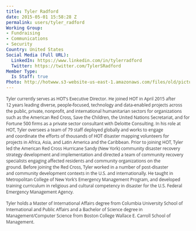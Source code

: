 ```yaml
---
title: Tyler Radford
date: 2015-05-01 15:58:28 Z
permalink: users/tyler_radford
Working Group:
- Fundraising
- Communications
- Security
Country: United States
Social Media (Full URL):
  LinkedIn: https://www.linkedin.com/in/tylerradford
  Twitter: https://twitter.com/TylerSRadford
Member Type:
  Is Staff: true
Photo: http://hotwww.s3-website-us-east-1.amazonaws.com/files/old/pictures/picture-262-1432307818.jpg
---
```


<p><font color="#333333" face="Open Sans, Arial, Helvetica, sans-serif"><span style="font-size: 12px;">Tyler currently serves as HOT's Executive Director.&nbsp;</span></font><font color="#333333" face="Open Sans, Arial, Helvetica, sans-serif"><span style="font-size: 12px;">He joined HOT in April 2015 after 12&nbsp;</span></font><font color="#333333" face="Open Sans, Arial, Helvetica, sans-serif"><span style="font-size: 12px;">years leading diverse, people-focused, technology and data-enabled projects&nbsp;</span></font><font color="#333333" face="Open Sans, Arial, Helvetica, sans-serif"><span style="font-size: 12px;">across the public, private, nonprofit, and international humanitarian&nbsp;</span></font><font color="#333333" face="Open Sans, Arial, Helvetica, sans-serif"><span style="font-size: 12px;">sectors for organizations such as the American Red Cross, Save the&nbsp;</span></font><font color="#333333" face="Open Sans, Arial, Helvetica, sans-serif"><span style="font-size: 12px;">Children, the United Nations Secretariat, and for Fortune 500 firms as a&nbsp;</span></font><font color="#333333" face="Open Sans, Arial, Helvetica, sans-serif"><span style="font-size: 12px;">private sector consultant with Deloitte Consulting. In his role at HOT,&nbsp;</span></font><font color="#333333" face="Open Sans, Arial, Helvetica, sans-serif"><span style="font-size: 12px;">Tyler oversees a team of 79 staff deployed globally and works to engage and&nbsp;</span></font><font color="#333333" face="Open Sans, Arial, Helvetica, sans-serif"><span style="font-size: 12px;">coordinate the efforts of thousands of HOT disaster mapping volunteers for projects&nbsp;</span></font><font color="#333333" face="Open Sans, Arial, Helvetica, sans-serif"><span style="font-size: 12px;">in Africa, Asia, and Latin America and the Caribbean.&nbsp;</span></font><font color="#333333" face="Open Sans, Arial, Helvetica, sans-serif"><span style="font-size: 12px;">Prior to joining HOT, Tyler led the American Red Cross&nbsp;</span></font><font color="#333333" face="Open Sans, Arial, Helvetica, sans-serif"><span style="font-size: 12px;">Hurricane Sandy (New York) community disaster recovery strategy development&nbsp;</span></font><font color="#333333" face="Open Sans, Arial, Helvetica, sans-serif"><span style="font-size: 12px;">and implementation and directed a team of community recovery specialists&nbsp;</span></font><font color="#333333" face="Open Sans, Arial, Helvetica, sans-serif"><span style="font-size: 12px;">engaging affected residents and community organizations on the ground.&nbsp;</span></font><font color="#333333" face="Open Sans, Arial, Helvetica, sans-serif"><span style="font-size: 12px;">Before joining the Red Cross, Tyler worked in a number of post-disaster and&nbsp;</span></font><font color="#333333" face="Open Sans, Arial, Helvetica, sans-serif"><span style="font-size: 12px;">community development contexts in the U.S. and internationally. He taught in Metropolitan College of New York's Emergency Management Program, and developed training curriculum in religious and cultural competency in disaster for the U.S. Federal Emergency Management Agency.</span></font></p><p><font color="#333333" face="Open Sans, Arial, Helvetica, sans-serif"><span style="font-size: 12px;">Tyler holds a Master of International Affairs degree from Columbia University School of International and Public Affairs and a Bachelor of Science degree in Management/Computer Science from Boston College Wallace E. Carroll School of Management.&nbsp;</span></font></p>
